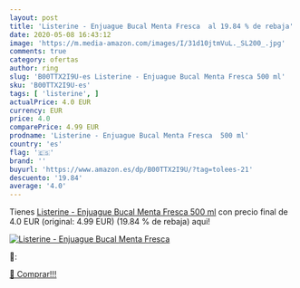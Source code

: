 ```yaml
---
layout: post
title: 'Listerine - Enjuague Bucal Menta Fresca  al 19.84 % de rebaja'
date: 2020-05-08 16:43:12
image: 'https://m.media-amazon.com/images/I/31d10jtmVuL._SL200_.jpg'
comments: true
category: ofertas
author: ring
slug: 'B00TTX2I9U-es Listerine - Enjuague Bucal Menta Fresca 500 ml'
sku: 'B00TTX2I9U-es'
tags: [ 'listerine', ]
actualPrice: 4.0 EUR
currency: EUR
price: 4.0
comparePrice: 4.99 EUR
prodname: 'Listerine - Enjuague Bucal Menta Fresca  500 ml'
country: 'es'
flag: '🇪🇸'
brand: ''
buyurl: 'https://www.amazon.es/dp/B00TTX2I9U/?tag=tolees-21'
descuento: '19.84'
average: '4.0'
---
```


Tienes [Listerine - Enjuague Bucal Menta Fresca  500 ml](https://www.amazon.es/dp/B00TTX2I9U/?tag=tolees-21) con precio final de  4.0 EUR (original: 4.99 EUR) (19.84 %  de rebaja) aqui!

[![Listerine - Enjuague Bucal Menta Fresca ](https://m.media-amazon.com/images/I/31d10jtmVuL._SL200_.jpg)](https://www.amazon.es/dp/B00TTX2I9U/?tag=tolees-21)

🔎:


[🛒 Comprar!!!](https://www.amazon.es/dp/B00TTX2I9U/?tag=tolees-21)
